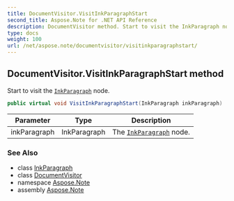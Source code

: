 ```yaml
---
title: DocumentVisitor.VisitInkParagraphStart
second_title: Aspose.Note for .NET API Reference
description: DocumentVisitor method. Start to visit the InkParagraph node
type: docs
weight: 100
url: /net/aspose.note/documentvisitor/visitinkparagraphstart/
---
```

## DocumentVisitor.VisitInkParagraphStart method

Start to visit the [`InkParagraph`](../../inkparagraph/) node.

```csharp
public virtual void VisitInkParagraphStart(InkParagraph inkParagraph)
```

| Parameter | Type | Description |
| --- | --- | --- |
| inkParagraph | InkParagraph | The [`InkParagraph`](../../inkparagraph/) node. |

### See Also

* class [InkParagraph](../../inkparagraph/)
* class [DocumentVisitor](../)
* namespace [Aspose.Note](../../documentvisitor/)
* assembly [Aspose.Note](../../../)


